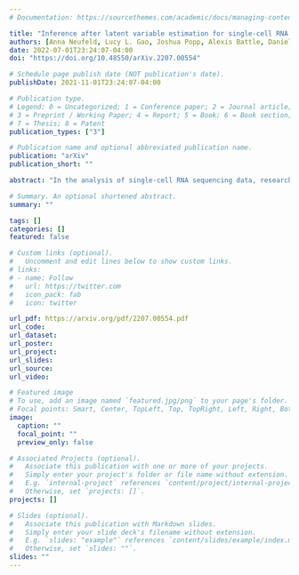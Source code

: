 ```yaml
---
# Documentation: https://sourcethemes.com/academic/docs/managing-content/

title: "Inference after latent variable estimation for single-cell RNA sequencing data"
authors: [Anna Neufeld, Lucy L. Gao, Joshua Popp, Alexis Battle, Daniela Witten]
date: 2022-07-01T23:24:07-04:00
doi: "https://doi.org/10.48550/arXiv.2207.00554"

# Schedule page publish date (NOT publication's date).
publishDate: 2021-11-01T23:24:07-04:00

# Publication type.
# Legend: 0 = Uncategorized; 1 = Conference paper; 2 = Journal article;
# 3 = Preprint / Working Paper; 4 = Report; 5 = Book; 6 = Book section;
# 7 = Thesis; 8 = Patent
publication_types: ["3"]

# Publication name and optional abbreviated publication name.
publication: "arXiv"
publication_short: ""

abstract: "In the analysis of single-cell RNA sequencing data, researchers often characterize the variation between cells by estimating a latent variable, such as cell type or pseudotime, representing some aspect of the individual cell's state. They then test each gene for association with the estimated latent variable. If the same data are used for both of these steps, then standard methods for computing p-values and confidence intervals in the second step will fail to achieve statistical guarantees such as Type 1 error control. Furthermore, approaches such as sample splitting that can be applied to solve similar problems in other settings are not applicable in this context. In this paper, we introduce count splitting, a flexible framework that allows us to carry out valid inference in this setting, for virtually any latent variable estimation technique and inference approach, under a Poisson assumption. We demonstrate the Type 1 error control and power of count splitting in a simulation study, and apply count splitting to a dataset of pluripotent stem cells differentiating to cardiomyocytes."

# Summary. An optional shortened abstract.
summary: ""

tags: []
categories: []
featured: false

# Custom links (optional).
#   Uncomment and edit lines below to show custom links.
# links:
# - name: Follow
#   url: https://twitter.com
#   icon_pack: fab
#   icon: twitter

url_pdf: https://arxiv.org/pdf/2207.00554.pdf
url_code:
url_dataset:
url_poster:
url_project:
url_slides:
url_source:
url_video:

# Featured image
# To use, add an image named `featured.jpg/png` to your page's folder. 
# Focal points: Smart, Center, TopLeft, Top, TopRight, Left, Right, BottomLeft, Bottom, BottomRight.
image:
  caption: ""
  focal_point: ""
  preview_only: false

# Associated Projects (optional).
#   Associate this publication with one or more of your projects.
#   Simply enter your project's folder or file name without extension.
#   E.g. `internal-project` references `content/project/internal-project/index.md`.
#   Otherwise, set `projects: []`.
projects: []

# Slides (optional).
#   Associate this publication with Markdown slides.
#   Simply enter your slide deck's filename without extension.
#   E.g. `slides: "example"` references `content/slides/example/index.md`.
#   Otherwise, set `slides: ""`.
slides: ""
---
```

